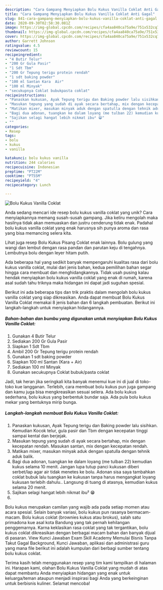 ```yaml
---
description: "Cara Gampang Menyiapkan Bolu Kukus Vanilla Coklat Anti Gagal"
title: "Cara Gampang Menyiapkan Bolu Kukus Vanilla Coklat Anti Gagal"
slug: 841-cara-gampang-menyiapkan-bolu-kukus-vanilla-coklat-anti-gagal
date: 2020-09-30T02:58:30.081Z
image: https://img-global.cpcdn.com/recipes/cfa4aa840ca75a9e/751x532cq70/bolu-kukus-vanilla-coklat-foto-resep-utama.jpg
thumbnail: https://img-global.cpcdn.com/recipes/cfa4aa840ca75a9e/751x532cq70/bolu-kukus-vanilla-coklat-foto-resep-utama.jpg
cover: https://img-global.cpcdn.com/recipes/cfa4aa840ca75a9e/751x532cq70/bolu-kukus-vanilla-coklat-foto-resep-utama.jpg
author: Garrett Johnson
ratingvalue: 4.5
reviewcount: 15
recipeingredient:
- "4 Butir Telur"
- "200 Gr Gula Pasir"
- "1 Sdt Tbm"
- "200 Gr Tepung terigu protein rendah"
- "1 sdt baking powder"
- "100 ml Santan Kara  Air"
- "100 ml Minyak"
- "secukupnya Coklat bubukpasta coklat"
recipeinstructions:
- "Panaskan kukusan, Ayak Tepung terigu dan Baking powder lalu sisihkan. Kemudian Kocok telur, gula pasir dan Tbm dengan kecepatan tinggi sampai kental dan berjejak."
- "Masukan tepung yang sudah di ayak secara bertahap, mix dengan kecepatan rendah. Masukan santan, mix dengan kecepatan rendah."
- "Matikan mixer, masukan minyak aduk dengan spatulla dengan tehnik aduk balik."
- "Bagi dua adonan, tuangkan ke dalam loyang (me tulban 22) kemudian kukus selama 10 menit. Jangan lupa tutup panci kukusan diberi serbet/lap agar air tidak menetes ke bolu. Adonan sisa saya tambahkan coklat bubuk lalu tuangkan ke kukusan tanpa harus mengangkat loyang kukusan terlebih dahulu.. Langsung di tuang di atasnya, kemudian kukus selama 20 menit."
- "Sajikan selagi hangat lebih nikmat ibu² 😁"
- ""
categories:
- Resep
tags:
- bolu
- kukus
- vanilla

katakunci: bolu kukus vanilla 
nutrition: 244 calories
recipecuisine: Indonesian
preptime: "PT22M"
cooktime: "PT55M"
recipeyield: "4"
recipecategory: Lunch

---
```



![Bolu Kukus Vanilla Coklat](https://img-global.cpcdn.com/recipes/cfa4aa840ca75a9e/751x532cq70/bolu-kukus-vanilla-coklat-foto-resep-utama.jpg)

Anda sedang mencari ide resep bolu kukus vanilla coklat yang unik? Cara menyiapkannya memang susah-susah gampang. Jika keliru mengolah maka hasilnya tidak akan memuaskan dan justru cenderung tidak enak. Padahal bolu kukus vanilla coklat yang enak harusnya sih punya aroma dan rasa yang bisa memancing selera kita.

Lihat juga resep Bolu Kukus Pisang Coklat enak lainnya. Bolu gulung yang wangi dan lembut dengan rasa pandan dan parutan keju di tengahnya. Lembutnya bolu dengan leyer hitam putih.

Ada beberapa hal yang sedikit banyak mempengaruhi kualitas rasa dari bolu kukus vanilla coklat, mulai dari jenis bahan, kedua pemilihan bahan segar hingga cara membuat dan menghidangkannya. Tidak usah pusing kalau hendak menyiapkan bolu kukus vanilla coklat yang enak di rumah, karena asal sudah tahu triknya maka hidangan ini dapat jadi suguhan spesial.


Berikut ini ada beberapa tips dan trik praktis dalam mengolah bolu kukus vanilla coklat yang siap dikreasikan. Anda dapat membuat Bolu Kukus Vanilla Coklat memakai 8 jenis bahan dan 6 langkah pembuatan. Berikut ini langkah-langkah untuk menyiapkan hidangannya.

<!--inarticleads1-->

##### Bahan-bahan dan bumbu yang digunakan untuk menyiapkan Bolu Kukus Vanilla Coklat:

1. Gunakan 4 Butir Telur
1. Sediakan 200 Gr Gula Pasir
1. Siapkan 1 Sdt Tbm
1. Ambil 200 Gr Tepung terigu protein rendah
1. Gunakan 1 sdt baking powder
1. Siapkan 100 ml Santan (Kara + Air)
1. Sediakan 100 ml Minyak
1. Gunakan secukupnya Coklat bubuk/pasta coklat


Jadi, tak heran jika seringkali kita banyak menemui kue ini di jual di toko-toko kue langganan. Terlebih, cara membuat bolu kukus pun juga gampang dan kamu juga bisa mengkreasikan sesuai selera. Ada bolu kukus sederhana, bolu kukus yang berbentuk bundar saja. Ada pula bolu kukus mekar yang bentuknya mirip bunga. 

<!--inarticleads2-->

##### Langkah-langkah membuat Bolu Kukus Vanilla Coklat:

1. Panaskan kukusan, Ayak Tepung terigu dan Baking powder lalu sisihkan. Kemudian Kocok telur, gula pasir dan Tbm dengan kecepatan tinggi sampai kental dan berjejak.
1. Masukan tepung yang sudah di ayak secara bertahap, mix dengan kecepatan rendah. Masukan santan, mix dengan kecepatan rendah.
1. Matikan mixer, masukan minyak aduk dengan spatulla dengan tehnik aduk balik.
1. Bagi dua adonan, tuangkan ke dalam loyang (me tulban 22) kemudian kukus selama 10 menit. Jangan lupa tutup panci kukusan diberi serbet/lap agar air tidak menetes ke bolu. Adonan sisa saya tambahkan coklat bubuk lalu tuangkan ke kukusan tanpa harus mengangkat loyang kukusan terlebih dahulu.. Langsung di tuang di atasnya, kemudian kukus selama 20 menit.
1. Sajikan selagi hangat lebih nikmat ibu² 😁
1. 


Bolu kukus merupakan camilan yang wajib ada pada setiap momen atau acara spesial. Selain banyak variasi, bolu kukus pun rasanya bermacam-macam. Bolu kukus coklat (brownies kukus atau brokus), salah satu primadona kue asal kota Bandung yang tak pernah kehilangan penggemarnya. Karna keklasikan rasa coklat yang tak tergantikan, bolu kukus coklat dikreasikan dengan berbagai macam bahan dan banyak dijual di pasaran. View Kunci Jawaban Exam Skill Academy Memulai Bisnis Tanpa Takut Gagal Background, Kunci Jawaban, aplikasi dan administrasi guru yang mana file berikut ini adalah kumpulan dari berbagi sumber tentang bolu kukus coklat. 

Terima kasih telah menggunakan resep yang tim kami tampilkan di halaman ini. Harapan kami, olahan Bolu Kukus Vanilla Coklat yang mudah di atas dapat membantu Anda menyiapkan hidangan yang enak untuk keluarga/teman ataupun menjadi inspirasi bagi Anda yang berkeinginan untuk berbisnis kuliner. Selamat mencoba!

